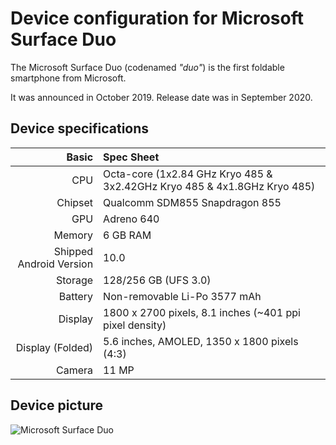 
Device configuration for Microsoft Surface Duo
=========================================

The Microsoft Surface Duo (codenamed _"duo"_) is the first foldable smartphone from Microsoft.

It was announced in October 2019. Release date was in September 2020.

## Device specifications

Basic   | Spec Sheet
-------:|:-------------------------
CPU     | Octa-core (1x2.84 GHz Kryo 485 & 3x2.42GHz Kryo 485 & 4x1.8GHz Kryo 485)
Chipset | Qualcomm SDM855 Snapdragon 855
GPU     | Adreno 640
Memory  | 6 GB RAM
Shipped Android Version | 10.0
Storage | 128/256 GB (UFS 3.0)
Battery | Non-removable Li-Po 3577 mAh
Display | 1800 x 2700 pixels, 8.1 inches (~401 ppi pixel density) 
Display (Folded) | 5.6 inches, AMOLED, 1350 x 1800 pixels (4:3)
Camera  | 11 MP

## Device picture


![Microsoft Surface Duo](https://compass-ssl.microsoft.com/assets/e7/42/e7425797-42b6-4381-b72c-4acc5f4c0c0c.png?n=SurfaceDuo.png "Microsoft Surface Duo")
